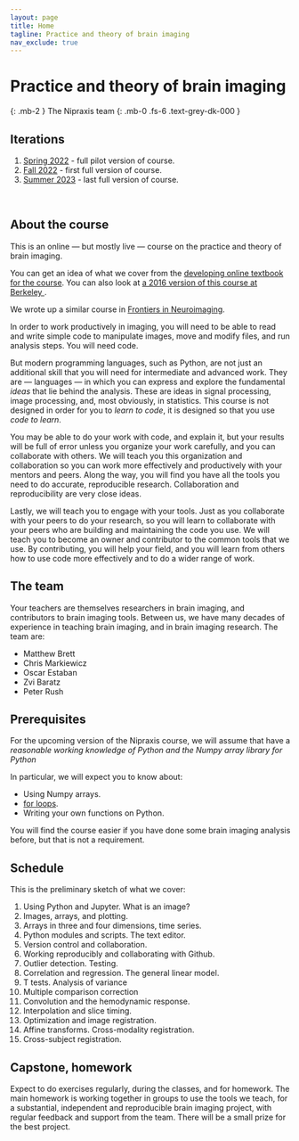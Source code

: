 ```yaml
---
layout: page
title: Home
tagline: Practice and theory of brain imaging
nav_exclude: true
---
```


# Practice and theory of brain imaging
{: .mb-2 }
The Nipraxis team
{: .mb-0 .fs-6 .text-grey-dk-000 }

## Iterations

1. [Spring 2022](spring-2022) - full pilot version of course.
2. [Fall 2022](fall-2022) - first full version of course.
2. [Summer 2023](summer-2023) - last full version of course.

<br>

## About the course

This is an online — but mostly live — course on the practice and theory of
brain imaging.

You can get an idea of what we cover from the [developing online
textbook for the course](https://textbook.nipraxis.org/intro.html).
You can also look at [a 2016 version of this course at Berkeley ](https://bic-berkeley.github.io/psych-214-fall-2016/).

We wrote up a similar course in [Frontiers in
Neuroimaging](https://www.frontiersin.org/articles/10.3389/fnins.2018.00727).

In order to work productively in imaging, you will need to be able to read and
write simple code to manipulate images, move and modify files, and run analysis
steps.  You will need code.

But modern programming languages, such as Python, are not just an additional
skill that you will need for intermediate and advanced work.  They are
— languages — in which you can express and explore the fundamental *ideas* that
lie behind the analysis.   These are ideas in signal processing, image
processing, and, most obviously, in statistics.  This course is not designed in
order for you to *learn to code*, it is designed so that you use *code to
learn*.

You may be able to do your work with code, and explain it, but your results
will be full of error unless you organize your work carefully, and you can
collaborate with others.  We will teach you this organization and collaboration
so you can work more effectively and productively with your mentors and peers.
Along the way, you will find you have all the tools you need to do accurate,
reproducible research.  Collaboration and reproducibility are very close ideas.

Lastly, we will teach you to engage with your tools.  Just as you collaborate with your peers to do your research, so you will learn to collaborate with your peers who are building and maintaining the code you use.  We will teach you to become an owner and contributor to the common tools that we use.   By contributing, you will help your field, and you will learn from others how to use code more effectively and to do a wider range of work.

## The team

Your teachers are themselves researchers in brain imaging, and contributors to brain imaging tools.  Between us, we have many decades of experience in teaching brain imaging, and in brain imaging research.  The team are:

* Matthew Brett
* Chris Markiewicz
* Oscar Estaban
* Zvi Baratz
* Peter Rush

## Prerequisites

For the upcoming version of the Nipraxis course, we will assume that have
a *reasonable working knowledge of Python and the Numpy array library for
Python*

In particular, we will expect you to know about:

* Using Numpy arrays.
* [for loops](https://en.wikipedia.org/wiki/For_loop).
* Writing your own functions on Python.

You will find the course easier if you have done some brain imaging analysis
before, but that is not a requirement.

## Schedule

This is the preliminary sketch of what we cover:

1. Using Python and Jupyter.  What is an image?
2. Images, arrays, and plotting.
3. Arrays in three and four dimensions, time series.
4. Python modules and scripts.  The text editor.
5. Version control and collaboration.
6. Working reproducibly and collaborating with Github.
7. Outlier detection.  Testing.
8. Correlation and regression. The general linear model.
9. T tests.  Analysis of variance
10. Multiple comparison correction
11. Convolution and the hemodynamic response.
12. Interpolation and slice timing.
13. Optimization and image registration.
14. Affine transforms.  Cross-modality registration.
15. Cross-subject registration.

## Capstone, homework

Expect to do exercises regularly, during the classes, and for
homework.  The main homework is working together in groups to use the
tools we teach, for a substantial, independent and reproducible brain
imaging project, with regular feedback and support from the team.  There will be a small prize for the best project.
